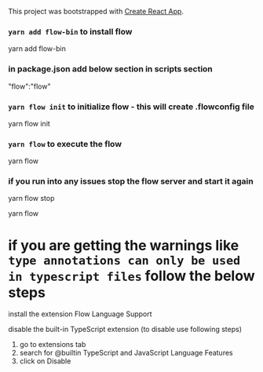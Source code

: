 This project was bootstrapped with [Create React App](https://github.com/facebook/create-react-app).

### `yarn add flow-bin` to install flow
yarn add flow-bin

### in package.json add below section in scripts section
"flow":"flow"

### `yarn flow init` to initialize flow - this will create .flowconfig file
yarn flow init

### `yarn flow` to execute the flow
yarn flow

### if you run into any issues stop the flow server and start it again
yarn flow stop 

yarn flow


# if you are getting the warnings like `type annotations can only be used in typescript files` follow the below steps
install the extension Flow Language Support

disable the built-in TypeScript extension (to disable use following steps)

1. go to extensions tab 
2. search for @builtin TypeScript and JavaScript Language Features
3. click on Disable